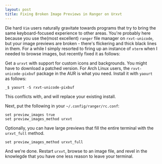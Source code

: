 ```yaml
---
layout: post
title: Fixing Broken Image Previews in Ranger on Urxvt
---
```


Die hard `Vim` users naturally gravitate towards programs that try to bring the
same keyboard-focused experience to other areas. You're probably here because
you use the(most excellent) `ranger` file manager on `rxvt-unicode`, but your
image previews are broken - there's flickering and thick black lines in them.
For a while I simply resorted to firing up an instance of `xterm` when I needed
to browse images, but recently fixed it as follows:

Get a `urxvt` with support for custom icons and backgrounds. You might have to
download a patched version.  For Arch Linux users, the `rxvt-unicode-pixbuf`
package in the AUR is what you need. Install it with `yaourt` as follows:

```
_$ yaourt -S rxvt-unicode-pixbuf
```

This conflicts with, and will replace your existing install.

Next, put the following in your `~/.config/ranger/rc.conf`:

```
set preview_images true
set preview_images_method urxvt
```

Optionally, you can have large previews that fill the entire terminal with the
`urxvt_full` method.

```
set preview_images_method urxvt_full
```

And we're done. Restart `urxvt`, browse to an image file, and revel in the
knowlegde that you have one less reason to leave your terminal.
